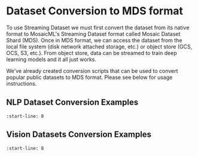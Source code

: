# Dataset Conversion to MDS format

To use Streaming Dataset we must first convert the dataset from its native format to MosaicML's Streaming Dataset format called Mosaic Dataset Shard (MDS). Once in MDS format, we can access the dataset from the local file system (disk network attached storage, etc.) or object store (GCS, OCS, S3, etc.).  From object store, data can be streamed to train deep learning models and it all just works.

We've already created conversion scripts that can be used to convert popular public datasets to MDS format.  Please see below for usage instructions.

## NLP Dataset Conversion Examples

```{include} ../../../streaming/text/convert/README.md
:start-line: 8
```

## Vision Datasets Conversion Examples

```{include} ../../../streaming/vision/convert/README.md
:start-line: 8
```
